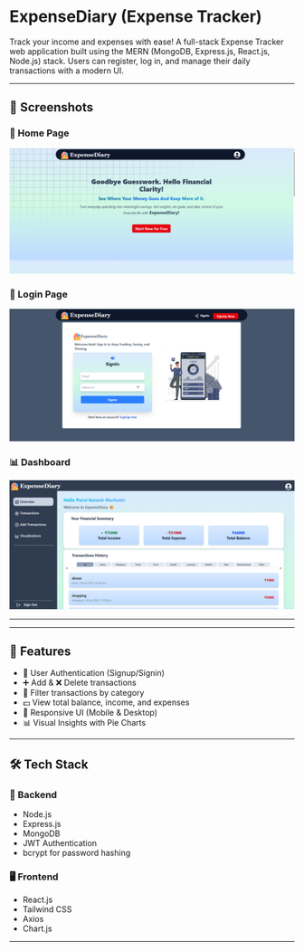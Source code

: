 # ExpenseDiary (Expense Tracker)
Track your income and expenses with ease! A full-stack Expense Tracker web application built using the MERN (MongoDB, Express.js, React.js, Node.js) stack. Users can register, log in, and manage their daily transactions with a modern UI.

---

## 📸 Screenshots

### 🔐 Home Page
![Home Page](./client/src/assets/home.png)

### 🔐 Login Page
![Login Page](./client/src/assets/signin.png)

### 📊 Dashboard
![Dashboard](./client/src/assets/dashboard.png)

---
---

## 🚀 Features

- 🔐 User Authentication (Signup/Signin)
- ➕ Add & ❌ Delete transactions
- 📂 Filter transactions by category
- 💵 View total balance, income, and expenses
- 📱 Responsive UI (Mobile & Desktop)
- 📊 Visual Insights with Pie Charts

---

## 🛠️ Tech Stack

### 🔧 Backend
- Node.js
- Express.js
- MongoDB
- JWT Authentication
- bcrypt for password hashing

### 🖥️ Frontend
- React.js
- Tailwind CSS
- Axios
- Chart.js

---